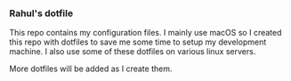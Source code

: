 ### Rahul's dotfile

This repo contains my configuration files. I mainly use macOS so I created this repo with dotfiles to save me some time to setup my development machine. I also use some of these dotfiles on various linux servers.

More dotfiles will be added as I create them.
